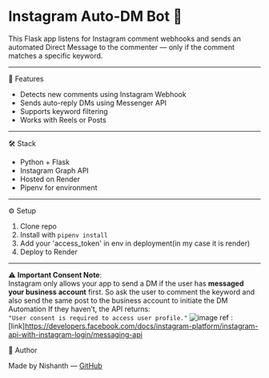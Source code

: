 # Instagram Auto-DM Bot 💬

This Flask app listens for Instagram comment webhooks and sends an automated Direct Message to the commenter — only if the comment matches a specific keyword.

---

🚀 Features

- Detects new comments using Instagram Webhook
- Sends auto-reply DMs using Messenger API
- Supports keyword filtering
- Works with Reels or Posts

---

🛠 Stack

- Python + Flask
- Instagram Graph API
- Hosted on Render
- Pipenv for environment

---

⚙ Setup

1. Clone repo
2. Install with `pipenv install`
3. Add your 'access_token' in env in deployment(in my case it is render)
4. Deploy to Render

---
⚠️ **Important Consent Note**:  
 Instagram only allows your app to send a DM if the user has **messaged your business account** first.
 So ask the user to comment the keyword and also send the same post to the business account to initiate the DM Automation
If they haven’t, the API returns:  
`"User consent is required to access user profile."`
![image](https://github.com/user-attachments/assets/ce7d3394-9c29-47db-b6d2-a6868a1d0e8f)
ref : [link]https://developers.facebook.com/docs/instagram-platform/instagram-api-with-instagram-login/messaging-api

🧠 Author

Made by Nishanth — [GitHub](https://github.com/nishanthprogrammer)
